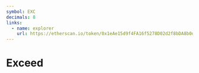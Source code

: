 ```yaml
---
symbol: EXC
decimals: 8
links:
  - name: explorer
    url: https://etherscan.io/token/0x1eAe15d9f4FA16f5278D02d2f8bDA8b0dcd31f71
---
```


# Exceed
